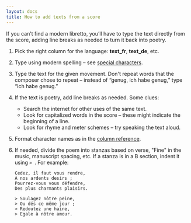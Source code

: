 ```yaml
---
layout: docs 
title: How to add texts from a score
---
```

If you can’t find a modern libretto, you’ll have to type the text directly from the score, adding line breaks as needed to turn it back into poetry.

1. Pick the right column for the language: **text_fr**, **text_de**, etc.
2. Type using modern spelling – see [special characters](/docs/references/special-characters).
3. Type the text for the given movement. Don't repeat words that the composer chose to repeat – instead of “genug, ich habe genug,” type “Ich habe genug.”
4. If the text is poetry, add line breaks as needed. Some clues:

    - Search the internet for other uses of the same text.
    - Look for capitalized words in the score – these might indicate the beginning of a line.
    - Look for rhyme and meter schemes – try speaking the text aloud.
    
5. Format character names as in the [column reference](/docs/references/columns#texts).
6. If needed, divide the poem into stanzas based on verse, "Fine" in the music, manuscript spacing, etc. If a stanza is in a B section, indent it using `> `. For example:

    ```
    Cedez, il faut vous rendre,
    A nos ardents desirs ;
    Pourrez-vous vous défendre,
    Des plus charmants plaisirs.
    
    > Soulagez nôtre peine,
    > Ou dés ce même jour ;
    > Redoutez une haine,
    > Egale à nôtre amour.
    ```

